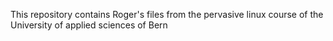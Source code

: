 This repository contains Roger's files from the pervasive linux course of the University of applied sciences of Bern

